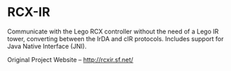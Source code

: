 # RCX-IR
 Communicate with the Lego RCX controller without the need of a Lego IR tower, converting between the IrDA and cIR protocols. Includes support for Java Native Interface (JNI).
 
Original Project Website – http://rcxir.sf.net/
